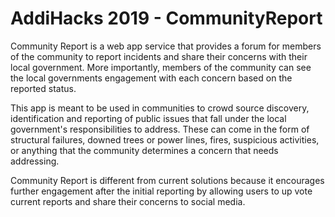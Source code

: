# AddiHacks 2019 - CommunityReport
Community Report is a web app service that provides a forum for members of the community to report incidents and share their concerns with their local government. More importantly, members of the community can see the local governments engagement with each concern based on the reported status.

This app is meant to be used in communities to crowd source discovery, identification and reporting of public issues that fall under the local government's responsibilities to address. These can come in the form of structural failures, downed trees or power lines, fires, suspicious activities, or anything that the community determines a concern that needs addressing.

Community Report is different from current solutions because it encourages further engagement after the initial reporting by allowing users to up vote current reports and share their concerns to social media.
